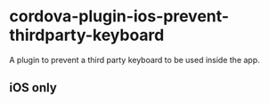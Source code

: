 # cordova-plugin-ios-prevent-thirdparty-keyboard
A plugin to prevent a third party keyboard to be used inside the app. 

## iOS only

